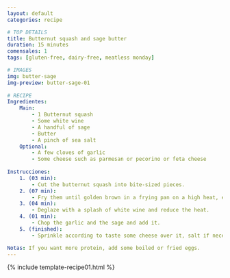```yaml
---
layout: default
categories: recipe

# TOP DETAILS
title: Butternut squash and sage butter
duration: 15 minutes
comensales: 1
tags: [gluten-free, dairy-free, meatless monday]

# IMAGES
img: butter-sage
img-preview: butter-sage-01
  
# RECIPE  
Ingredientes:
    Main:
        - 1 Butternut squash
        - Some white wine
        - A handful of sage
        - Butter
        - A pinch of sea salt
    Optional:
        - A few cloves of garlic
        - Some cheese such as parmesan or pecorino or feta cheese 
  
Instrucciones:
    1. (03 min): 
        - Cut the butternut squash into bite-sized pieces.
    2. (07 min): 
        - Fry them until golden brown in a frying pan on a high heat, enriched with a small piece of butter.
    3. (04 min): 
        - Deglaze with a splash of white wine and reduce the heat.
    4. (01 min): 
        - Chop the garlic and the sage and add it.
    5. (finished): 
        - Sprinkle according to taste some cheese over it, salt if necessary - Bon appetit!

Notas: If you want more protein, add some boiled or fried eggs.
---
```

<!--more-->

{% include template-recipe01.html %}

